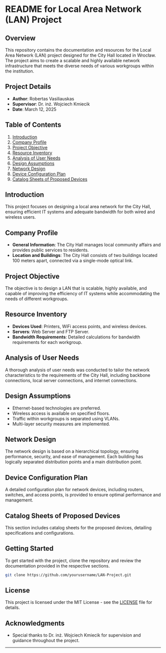 # README for Local Area Network (LAN) Project

## Overview
This repository contains the documentation and resources for the Local Area Network (LAN) project designed for the City Hall located in Wrocław. The project aims to create a scalable and highly available network infrastructure that meets the diverse needs of various workgroups within the institution.

## Project Details
- **Author**: Robertas Vasiliauskas
- **Supervisor**: Dr. inż. Wojciech Kmiecik
- **Date**: March 12, 2025

## Table of Contents
1. [Introduction](#introduction)
2. [Company Profile](#company-profile)
3. [Project Objective](#project-objective)
4. [Resource Inventory](#resource-inventory)
5. [Analysis of User Needs](#analysis-of-user-needs)
6. [Design Assumptions](#design-assumptions)
7. [Network Design](#network-design)
8. [Device Configuration Plan](#device-configuration-plan)
9. [Catalog Sheets of Proposed Devices](#catalog-sheets-of-proposed-devices)

## Introduction
This project focuses on designing a local area network for the City Hall, ensuring efficient IT systems and adequate bandwidth for both wired and wireless users.

## Company Profile
- **General Information**: The City Hall manages local community affairs and provides public services to residents.
- **Location and Buildings**: The City Hall consists of two buildings located 100 meters apart, connected via a single-mode optical link.

## Project Objective
The objective is to design a LAN that is scalable, highly available, and capable of improving the efficiency of IT systems while accommodating the needs of different workgroups.

## Resource Inventory
- **Devices Used**: Printers, WiFi access points, and wireless devices.
- **Servers**: Web Server and FTP Server.
- **Bandwidth Requirements**: Detailed calculations for bandwidth requirements for each workgroup.

## Analysis of User Needs
A thorough analysis of user needs was conducted to tailor the network characteristics to the requirements of the City Hall, including backbone connections, local server connections, and internet connections.

## Design Assumptions
- Ethernet-based technologies are preferred.
- Wireless access is available on specified floors.
- Traffic within workgroups is separated using VLANs.
- Multi-layer security measures are implemented.

## Network Design
The network design is based on a hierarchical topology, ensuring performance, security, and ease of management. Each building has logically separated distribution points and a main distribution point.

## Device Configuration Plan
A detailed configuration plan for network devices, including routers, switches, and access points, is provided to ensure optimal performance and management.

## Catalog Sheets of Proposed Devices
This section includes catalog sheets for the proposed devices, detailing specifications and configurations.

## Getting Started
To get started with the project, clone the repository and review the documentation provided in the respective sections.

```bash
git clone https://github.com/yourusername/LAN-Project.git
```

## License
This project is licensed under the MIT License - see the [LICENSE](LICENSE) file for details.

## Acknowledgments
- Special thanks to Dr. inż. Wojciech Kmiecik for supervision and guidance throughout the project.
---
